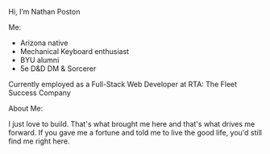 Hi, I’m Nathan Poston

Me:
- Arizona native
- Mechanical Keyboard enthusiast
- BYU alumni
- 5e D&D DM & Sorcerer

Currently employed as a Full-Stack Web Developer at RTA: The Fleet Success Company

About Me:

I just love to build. That's what brought me here and that's what drives me forward.
If you gave me a fortune and told me to live the good life, you'd still find me right here.

